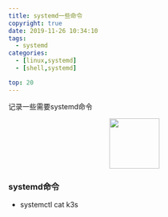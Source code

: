 ```yaml
---
title: systemd一些命令
copyright: true
date: 2019-11-26 10:34:10
tags:
  - systemd
categories:
  - [linux,systemd]
  - [shell,systemd]

top: 20
---
```


记录一些需要systemd命令
<!--more-->


<center>
<img src="http://zhangzw001.github.io/images/dockerniu.jpeg" width = "100" height = "100" style="border: 0"/>
</center>


### systemd命令
- systemctl cat k3s

